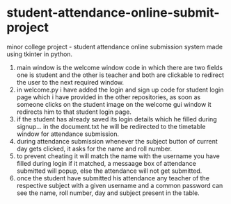 # student-attendance-online-submit-project
minor college project - student attendance online submission system made using tkinter in python.
1. main window is the welcome window code in which there are two fields one is student and the other is teacher and both are clickable to redirect the user to the next required window.
2. in welcome.py i have added the login and sign up code for student login page which i have provided in the other repositories, as soon as someone clicks on the student image on the welcome gui window it redirects him to that student login page.
3. if the student has already saved its login details which he filled during signup... in the document.txt he will be redirected to the timetable window for attendance submission.
4. during attendance submission whenever the subject button of current day gets clicked, it asks for the name and roll number.
5. to prevent cheating it will match the name with the username you have filled during login if it matched, a messaage box of attendance submitted will popup, else the attendance will not get submitted.
6. once the student have submitted his attendance any teacher of the respective subject with a given username and a common password can see the name, roll number, day and subject present in the table.

